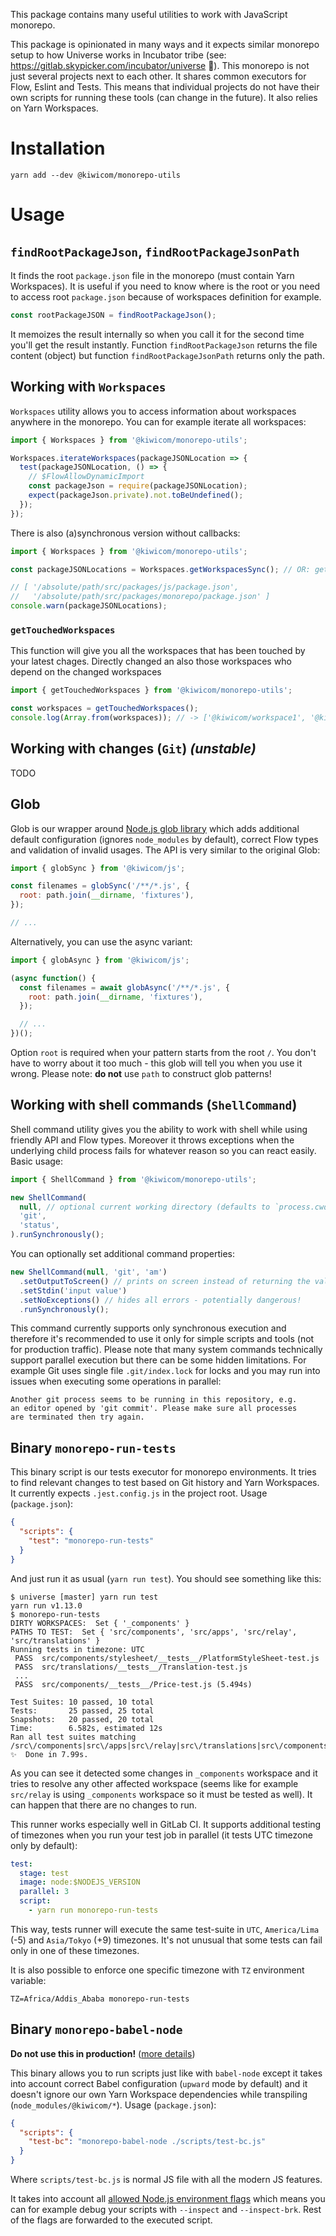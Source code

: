 This package contains many useful utilities to work with JavaScript monorepo.

This package is opinionated in many ways and it expects similar monorepo setup to how Universe works in Incubator tribe (see: https://gitlab.skypicker.com/incubator/universe 🔐). This monorepo is not just several projects next to each other. It shares common executors for Flow, Eslint and Tests. This means that individual projects do not have their own scripts for running these tools (can change in the future). It also relies on Yarn Workspaces.

# Installation

```
yarn add --dev @kiwicom/monorepo-utils
```

# Usage

## `findRootPackageJson`, `findRootPackageJsonPath`

It finds the root `package.json` file in the monorepo (must contain Yarn Workspaces). It is useful if you need to know where is the root or you need to access root `package.json` because of workspaces definition for example.

```js
const rootPackageJSON = findRootPackageJson();
```

It memoizes the result internally so when you call it for the second time you'll get the result instantly. Function `findRootPackageJson` returns the file content (object) but function `findRootPackageJsonPath` returns only the path.

## Working with `Workspaces`

`Workspaces` utility allows you to access information about workspaces anywhere in the monorepo. You can for example iterate all workspaces:

```js
import { Workspaces } from '@kiwicom/monorepo-utils';

Workspaces.iterateWorkspaces(packageJSONLocation => {
  test(packageJSONLocation, () => {
    // $FlowAllowDynamicImport
    const packageJson = require(packageJSONLocation);
    expect(packageJson.private).not.toBeUndefined();
  });
});
```

There is also (a)synchronous version without callbacks:

```js
import { Workspaces } from '@kiwicom/monorepo-utils';

const packageJSONLocations = Workspaces.getWorkspacesSync(); // OR: getWorkspacesAsync

// [ '/absolute/path/src/packages/js/package.json',
//   '/absolute/path/src/packages/monorepo/package.json' ]
console.warn(packageJSONLocations);
```

### `getTouchedWorkspaces`

This function will give you all the workspaces that has been touched by your latest chages. Directly changed an also those workspaces who depend on the changed workspaces

```js
import { getTouchedWorkspaces } from '@kiwicom/monorepo-utils';

const workspaces = getTouchedWorkspaces();
console.log(Array.from(workspaces)); // -> ['@kiwicom/workspace1', '@kiwicom/workspace2']
```

## Working with changes (`Git`) _(unstable)_

TODO

## Glob

Glob is our wrapper around [Node.js glob library](https://github.com/isaacs/node-glob) which adds additional default configuration (ignores `node_modules` by default), correct Flow types and validation of invalid usages. The API is very similar to the original Glob:

```js
import { globSync } from '@kiwicom/js';

const filenames = globSync('/**/*.js', {
  root: path.join(__dirname, 'fixtures'),
});

// ...
```

Alternatively, you can use the async variant:

```js
import { globAsync } from '@kiwicom/js';

(async function() {
  const filenames = await globAsync('/**/*.js', {
    root: path.join(__dirname, 'fixtures'),
  });

  // ...
})();
```

Option `root` is required when your pattern starts from the root `/`. You don't have to worry about it too much - this glob will tell you when you use it wrong. Please note: **do not** use `path` to construct glob patterns!

## Working with shell commands (`ShellCommand`)

Shell command utility gives you the ability to work with shell while using friendly API and Flow types. Moreover it throws exceptions when the underlying child process fails for whatever reason so you can react easily. Basic usage:

```js
import { ShellCommand } from '@kiwicom/monorepo-utils';

new ShellCommand(
  null, // optional current working directory (defaults to `process.cwd`)
  'git',
  'status',
).runSynchronously();
```

You can optionally set additional command properties:

```js
new ShellCommand(null, 'git', 'am')
  .setOutputToScreen() // prints on screen instead of returning the value
  .setStdin('input value')
  .setNoExceptions() // hides all errors - potentially dangerous!
  .runSynchronously();
```

This command currently supports only synchronous execution and therefore it's recommended to use it only for simple scripts and tools (not for production traffic). Please note that many system commands technically support parallel execution but there can be some hidden limitations. For example Git uses single file `.git/index.lock` for locks and you may run into issues when executing some operations in parallel:

```text
Another git process seems to be running in this repository, e.g.
an editor opened by 'git commit'. Please make sure all processes
are terminated then try again.
```

## Binary `monorepo-run-tests`

This binary script is our tests executor for monorepo environments. It tries to find relevant changes to test based on Git history and Yarn Workspaces. It currently expects `.jest.config.js` in the project root. Usage (`package.json`):

```json
{
  "scripts": {
    "test": "monorepo-run-tests"
  }
}
```

And just run it as usual (`yarn run test`). You should see something like this:

```text
$ universe [master] yarn run test
yarn run v1.13.0
$ monorepo-run-tests
DIRTY WORKSPACES:  Set { '_components' }
PATHS TO TEST:  Set { 'src/components', 'src/apps', 'src/relay', 'src/translations' }
Running tests in timezone: UTC
 PASS  src/components/stylesheet/__tests__/PlatformStyleSheet-test.js
 PASS  src/translations/__tests__/Translation-test.js
 ...
 PASS  src/components/__tests__/Price-test.js (5.494s)

Test Suites: 10 passed, 10 total
Tests:       25 passed, 25 total
Snapshots:   20 passed, 20 total
Time:        6.582s, estimated 12s
Ran all test suites matching /src\/components|src\/apps|src\/relay|src\/translations|src\/components\/Icon.js/i.
✨  Done in 7.99s.
```

As you can see it detected some changes in `_components` workspace and it tries to resolve any other affected workspace (seems like for example `src/relay` is using `_components` workspace so it must be tested as well). It can happen that there are no changes to run.

This runner works especially well in GitLab CI. It supports additional testing of timezones when you run your test job in parallel (it tests UTC timezone only by default):

```yml
test:
  stage: test
  image: node:$NODEJS_VERSION
  parallel: 3
  script:
    - yarn run monorepo-run-tests
```

This way, tests runner will execute the same test-suite in `UTC`, `America/Lima` (-5) and `Asia/Tokyo` (+9) timezones. It's not unusual that some tests can fail only in one of these timezones.

It is also possible to enforce one specific timezone with `TZ` environment variable:

```text
TZ=Africa/Addis_Ababa monorepo-run-tests
```

## Binary `monorepo-babel-node`

**Do not use this in production!** ([more details](https://babeljs.io/docs/en/babel-node#not-meant-for-production-use))

This binary allows you to run scripts just like with `babel-node` except it takes into account correct Babel configuration (`upward` mode by default) and it doesn't ignore our own Yarn Workspace dependencies while transpiling (`node_modules/@kiwicom/*`). Usage (`package.json`):

```json
{
  "scripts": {
    "test-bc": "monorepo-babel-node ./scripts/test-bc.js"
  }
}
```

Where `scripts/test-bc.js` is normal JS file with all the modern JS features.

It takes into account all [allowed Node.js environment flags](https://nodejs.org/api/process.html#process_process_allowednodeenvironmentflags) which means you can for example debug your scripts with `--inspect` and `--inspect-brk`. Rest of the flags are forwarded to the executed script.
